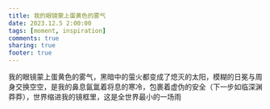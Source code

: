 ```yaml
---
title: 我的眼镜蒙上蛋黄色的雾气
date: 2023.12.5 2:00:00
tags: [moment, inspiration]
comments: true
sharing: true
footer: true
---
```

我的眼镜蒙上蛋黄色的雾气，黑暗中的萤火都变成了熄灭的太阳，模糊的日冕与周身交换空空，是我的鼻息氤氲着将息的寒冷，包裹着虚伪的安全（下一步如临深渊莽莽），世界缩进我的镜框里，这是全世界最小的一场雨

